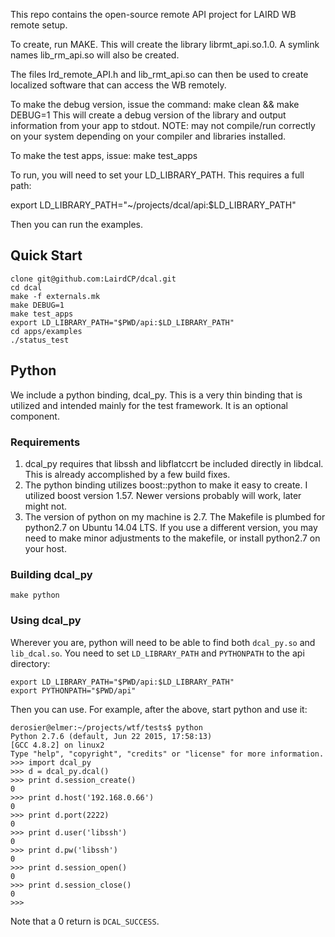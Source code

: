 This repo contains the open-source remote API project for LAIRD WB remote setup.

To create, run MAKE.  This will create the library librmt_api.so.1.0.  A symlink names lib_rm_api.so will also be created.

The files lrd_remote_API.h and lib_rmt_api.so can then be used to create localized software that can access the WB remotely.

To make the debug version, issue the command:
make clean && make DEBUG=1
This will create a debug version of the library and output information from your app to stdout.  NOTE: may not compile/run correctly on your system depending on your compiler and libraries installed.

To make the test apps, issue:
make test_apps


To run, you will need to set your LD_LIBRARY_PATH. This requires a full path:

export LD_LIBRARY_PATH="~/projects/dcal/api:$LD_LIBRARY_PATH"

Then you can run the examples.

Quick Start
-----------

    clone git@github.com:LairdCP/dcal.git
    cd dcal
    make -f externals.mk
    make DEBUG=1
    make test_apps
    export LD_LIBRARY_PATH="$PWD/api:$LD_LIBRARY_PATH"
    cd apps/examples
    ./status_test


Python
------

We include a python binding, dcal_py. This is a very thin binding that is utilized and
intended mainly for the test framework. It is an optional component.

### Requirements ###

1. dcal_py requires that libssh and libflatccrt be included directly in libdcal.
This is already accomplished by a few build fixes.
2. The python binding utilizes boost::python to make it easy to create. I utilized boost version 1.57. Newer versions probably will work, later might not.
3. The version of python on my machine is 2.7. The Makefile is plumbed for
python2.7 on Ubuntu 14.04 LTS. If you use a different version,  you may need
to make minor adjustments to the makefile, or install python2.7 on your host.

### Building dcal_py ###

    make python

### Using dcal_py ###

Wherever you are, python will need to be able to find both `dcal_py.so` and
`lib_dcal.so`. You need to set `LD_LIBRARY_PATH` and `PYTHONPATH` to the api
directory:

    export LD_LIBRARY_PATH="$PWD/api:$LD_LIBRARY_PATH"
    export PYTHONPATH="$PWD/api"

Then you can use. For example, after the above, start python and use it:

    derosier@elmer:~/projects/wtf/tests$ python
    Python 2.7.6 (default, Jun 22 2015, 17:58:13)
    [GCC 4.8.2] on linux2
    Type "help", "copyright", "credits" or "license" for more information.
    >>> import dcal_py
    >>> d = dcal_py.dcal()
    >>> print d.session_create()
    0
    >>> print d.host('192.168.0.66')
    0
    >>> print d.port(2222)
    0
    >>> print d.user('libssh')
    0
    >>> print d.pw('libssh')
    0
    >>> print d.session_open()
    0
    >>> print d.session_close()
    0
    >>>

Note that a 0 return is `DCAL_SUCCESS`.
